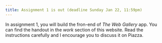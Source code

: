 ```yaml
---
title: Assignment 1 is out (deadline Sunday Jan 22, 11:59pm)
---
```


In assignment 1, you will build the fron-end of *The Web Gallery* app. You can find the handout in the *work* section of this website. Read the instructions carefully and I encourage you to discuss it on Piazza. 